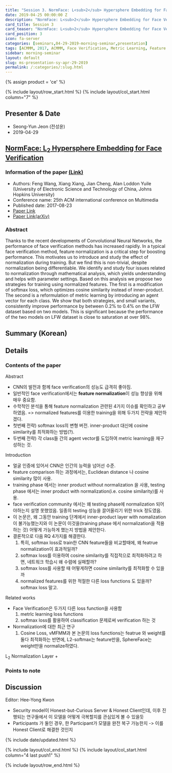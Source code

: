 ```yaml
---
title: "Session 3. NormFace: L<sub>2</sub> Hypersphere Embedding for Face Verification"
date: 2019-04-25 00:00:00 Z
description: "NormFace: L<sub>2</sub> Hypersphere Embedding for Face Verification"
card_title: Session 3
card_teaser: "NormFace: L<sub>2</sub> Hypersphere Embedding for Face Verification"
card_position: 3
icon: fa-server
categories: [seminars,04-29-2019-morning-seminar,presentation]
tags: [ACMMM, 2017, ACMMM, Face Verification, Metric Learning, Feature Normalization]
sidebar: morning-seminar
layout: default
slug: ms-presentation-sy-apr-29-2019
permalink: /:categories/:slug.html
---
```


{% assign product = 'ce' %}

{% include layout/row_start.html %}
{% include layout/col_start.html column="7" %}

## Presenter & Date
+ Seong-Yun Jeon (전성윤)
+ 2019-04-29

## [NormFace: L<sub>2</sub> Hypersphere Embedding for Face Verification](https://inhaucs.github.io/seminars/04-29-2019-morning-seminar/presentation/ms-presentation-sy-apr-29-2019.html)

### Information of the paper [(Link)](https://dl.acm.org/citation.cfm?id=3123266.3123359)
+ Authors: Feng Wang, Xiang Xiang, Jian Cheng, Alan Loddon Yuile (University of Electronic Science and Technology of China, Johns Hopkins University)
+ Conference name: 25th ACM international conference on Multimedia
+ Published date: 2017-08-23
+ [Paper Link](https://dl.acm.org/citation.cfm?id=3123266.3123359)
+ [Paper Link(arXiv)](https://arxiv.org/pdf/1704.06369.pdf)


### Abstract
Thanks to the recent developments of Convolutional Neural Networks, the performance of face verification methods has increased rapidly. In a typical face verification method, feature normalization is a critical step for boosting performance. This motivates us to introduce and study the effect of normalization during training. But we find this is non-trivial, despite normalization being differentiable. We identify and study four issues related to normalization through mathematical analysis, which yields understanding and helps with parameter settings. Based on this analysis we propose two strategies for training using normalized features. The first is a modification of softmax loss, which optimizes cosine similarity instead of inner-product. The second is a reformulation of metric learning by introducing an agent vector for each class. We show that both strategies, and small variants, consistently improve performance by between 0.2% to 0.4% on the LFW dataset based on two models. This is significant because the performance of the two models on LFW dataset is close to saturation at over 98%.

## Summary (Korean)


## Details


### Contents of the paper
Abstract
+ CNN의 발전과 함께 face verification의 성능도 급격히 좋아짐.
+ 일반적인 face verification에서는 **feature normalization**이 성능 향상을 위해 매우 중요함.
+ 수학적인 분석을 통해 feature normalization 관련된 4가지 이슈를 확인하고 공부하였음. => normalized features를 이용한 training을 위해 두가지 전략을 제안하겠다.
+ 첫번째 전략) softmax loss의 변형 버전. inner-product 대신에 cosine similarity를 최적화하는 방법(?).
+ 두번째 전략) 각 class들 간의 agent vector를 도입하여 metric learning을 재구성하는 것.

Introduction
+ 얼굴 인증에 있어서 CNN은 인간의 능력을 넘어선 수준.
+ feature comparison 하는 과정에서는, Euclidean distance 나 cosine similarity 많이 사용.
+ training phase 에서는 inner product without normalization 을 사용, testing phase 에서는 inner product with normalization(i.e. cosine similarity)를 사용.
+ face verification community 에서는 왜 testing phase에 normalization 되어야하는지 설명 못했었음. 일종의 testing 성능을 끌어올리기 위한 trick 정도였음.
+ 이 논문은, 왜 그동안 training 단계에서 inner-product layer with nomalization이 불가능했는지와 이 논문이 이것을(training phase 에서 normalization을 적용하는 것) 어떻게 가능하게 했는지 방법을 제안한다.
+ 결론적으로 다음 RQ 4가지를 해결한다.
    1. 특히, softmax loss로 train한 CNN feature들을 비교할때에, 왜 featrue normalization이 효과적일까?
    2. softmax loss를 이용하여 cosine similarity를 직접적으로 최적화하려고 하면, 네트워크 학습시 왜 수렴에 실패할까?
    3. softmax loss를 사용할 때 어떻게하면 cosine similarity를 최적화할 수 있을까
    4. normalized features를 위한 적절한 다른 loss functions 도 있을까? softmax loss 말고.

Related works
+ Face Verification은 두가지 다른 loss function을 사용함
    1. metrlc learning loss functions
    2. softmax loss를 활용하여 classification 문제로써 verification 하는 것
+ Normalization에 대한 최근 연구
    1. Cosine Loss, vMFMM과 본 논문의 loss functions는 featrue 와 weight를 둘다 최적화하는 반면에, L2-softmax는 feature만을, SphereFace는 weight만을 normalize하였다.

L<sub>2</sub> Normalization Layer
+ 

### Points to note



## Discussion
Editor: Hee-Yong Kwon
+ Security model이 Honest-but-Curious Server & Honest Client인데, 이후 진행되는 연구들에서 이 모델을 어떻게 극복할지를 관심있게 볼 수 있을듯
+ Participants 가 둘인 경우, 한 Participant가 모델을 완전 복구 가능한지 -> 이를 Honest Client로 해결한 것인지


{% include date/updated.html %}

{% include layout/col_end.html %}
{% include layout/col_start.html column="4 last push1" %}

{% include layout/row_end.html %}
